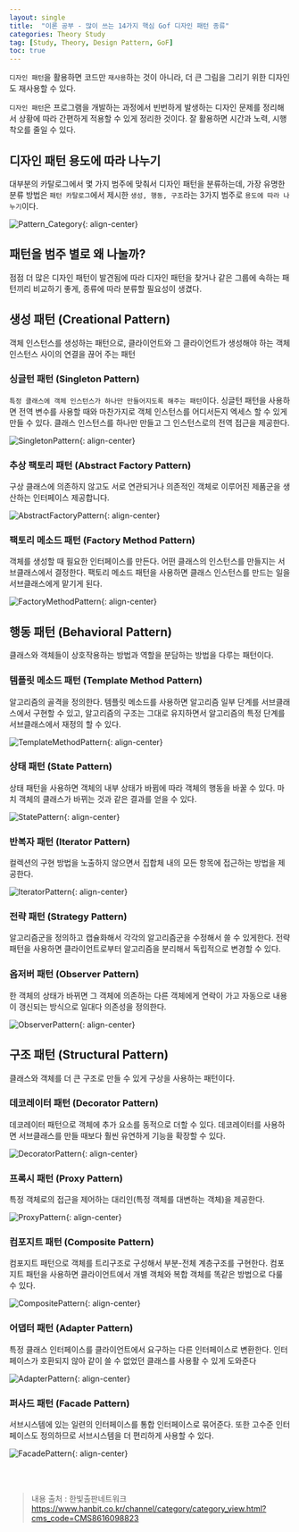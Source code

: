 ```yaml
---
layout: single
title:  "이론 공부 - 많이 쓰는 14가지 핵심 Gof 디자인 패턴 종류"
categories: Theory Study
tag: [Study, Theory, Design Pattern, GoF]
toc: true
---
```


`디자인 패턴`을 활용하면 코드만 `재사용`하는 것이 아니라, 더 큰 그림을 그리기 위한 디자인도 재사용할 수 있다.

`디자인 패턴`은 프로그램을 개발하는 과정에서 빈번하게 발생하는 디자인 문제를 정리해서 상황에 따라 간편하게 적용할 수 있게 정리한 것이다. 잘 활용하면 시간과 노력, 시행착오를 줄일 수 있다.

## 디자인 패턴 용도에 따라 나누기
대부분의 카탈로그에서 몇 가지 범주에 맞춰서 디자인 패턴을 분류하는데, 가장 유명한 분류 방법은 `패턴 카탈로그`에서 제시한 `생성, 행동, 구조`라는 3가지 범주로 `용도에 따라 나누기`이다.

![Pattern_Category](/images/2023-03-28-DesignPattern14(GoF)_posting/pattern_category.png){: align-center}

## 패턴을 범주 별로 왜 나눌까?
점점 더 많은 디자인 패턴이 발견됨에 따라 디자인 패턴을 찾거나 같은 그룹에 속하는 패턴끼리 비교하기 좋게, 종류에 따라 분류할 필요성이 생겼다.

## 생성 패턴 (Creational Pattern)
객체 인스턴스를 생성하는 패턴으로, 클라이언트와 그 클라이언트가 생성해야 하는 객체 인스턴스 사이의 연결을 끊어 주는 패턴

### 싱글턴 패턴 (Singleton Pattern)
`특정 클래스에 객체 인스턴스가 하나만 만들어지도록 해주는 패턴`이다. 싱글턴 패턴을 사용하면 전역 변수를 사용할 때와 마찬가지로 객체 인스턴스를 어디서든지 엑세스 할 수 있게 만들 수 있다. 클래스 인스턴스를 하나만 만들고 그 인스턴스로의 전역 접근을 제공한다.

![SingletonPattern](/images/2023-03-28-DesignPattern14(GoF)_posting/SingletonPattern.png){: align-center}

### 추상 팩토리 패턴 (Abstract Factory Pattern)
구상 클래스에 의존하지 않고도 서로 연관되거나 의존적인 객체로 이루어진 제품군을 생산하는 인터페이스 제공합니다.

![AbstractFactoryPattern](/images/2023-03-28-DesignPattern14(GoF)_posting/AbstractFactoryPattern.png){: align-center}

### 팩토리 메소드 패턴 (Factory Method Pattern)
객체를 생성할 때 필요한 인터페이스를 만든다. 어떤 클래스의 인스턴스를 만들지는 서브클래스에서 결정한다. 팩토리 메소드 패턴을 사용하면 클래스 인스턴스를 만드는 일을 서브클래스에게 맡기게 된다.

![FactoryMethodPattern](/images/2023-03-28-DesignPattern14(GoF)_posting/FactoryMethodPattern.png){: align-center}

## 행동 패턴 (Behavioral Pattern)
클래스와 객체들이 상호작용하는 방법과 역할을 분담하는 방법을 다루는 패턴이다.

### 템플릿 메소드 패턴 (Template Method Pattern)
알고리즘의 골격을 정의한다. 템플릿 메소드를 사용하면 알고리즘 일부 단계를 서브클래스에서 구현할 수 있고, 알고리즘의 구조는 그대로 유지하면서 알고리즘의 특정 단계를 서브클래스에서 재정의 할 수 있다.

![TemplateMethodPattern](/images/2023-03-28-DesignPattern14(GoF)_posting/TemplateMethodPattern.png){: align-center}

### 상태 패턴 (State Pattern)
상태 패턴을 사용하면 객체의 내부 상태가 바뀜에 따라 객체의 행동을 바꿀 수 있다. 마치 객체의 클래스가 바뀌는 것과 같은 결과를 얻을 수 있다.

![StatePattern](/images/2023-03-28-DesignPattern14(GoF)_posting/StatePattern.png){: align-center}

### 반복자 패턴 (Iterator Pattern)
컬렉션의 구현 방법을 노출하지 않으면서 집합체 내의 모든 항목에 접근하는 방법을 제공한다.

![IteratorPattern](/images/2023-03-28-DesignPattern14(GoF)_posting/IteratorPattern.png){: align-center}

### 전략 패턴 (Strategy Pattern)
알고리즘군을 정의하고 캡슐화해서 각각의 알고리즘군을 수정해서 쓸 수 있게한다. 전략패턴을 사용하면 클라이언트로부터 알고리즘을 분리해서 독립적으로 변경할 수 있다.

### 옵저버 패턴 (Observer Pattern)
한 객체의 상태가 바뀌면 그 객체에 의존하는 다른 객체에게 연락이 가고 자동으로 내용이 갱신되는 방식으로 일대다 의존성을 정의한다.

![ObserverPattern](/images/2023-03-28-DesignPattern14(GoF)_posting/ObserverPattern.png){: align-center}

## 구조 패턴 (Structural Pattern)
클래스와 객체를 더 큰 구조로 만들 수 있게 구상을 사용하는 패턴이다.

### 데코레이터 패턴 (Decorator Pattern)
데코레이터 패턴으로 객체에 추가 요소를 동적으로 더할 수 있다. 데코레이터를 사용하면 서브클래스를 만들 때보다 훨씬 유연하게 기능을 확장할 수 있다.

![DecoratorPattern](/images/2023-03-28-DesignPattern14(GoF)_posting/DecoratorPattern.png){: align-center}

### 프록시 패턴 (Proxy Pattern)
특정 객체로의 접근을 제어하는 대리인(특정 객체를 대변하는 객체)을 제공한다.

![ProxyPattern](/images/2023-03-28-DesignPattern14(GoF)_posting/ProxyPattern.png){: align-center}

### 컴포지트 패턴 (Composite Pattern)
컴포지트 패턴으로 객체를 트리구조로 구성해서 부분-전체 계층구조를 구현한다. 컴포지트 패턴을 사용하면 클라이언트에서 개별 객체와 복합 객체를 똑같은 방법으로 다룰 수 있다.

![CompositePattern](/images/2023-03-28-DesignPattern14(GoF)_posting/CompositePattern.png){: align-center}

### 어댑터 패턴 (Adapter Pattern)
특정 클래스 인터페이스를 클라이언트에서 요구하는 다른 인터페이스로 변환한다. 인터페이스가 호환되지 않아 같이 쓸 수 없었던 클래스를 사용활 수 있게 도와준다

![AdapterPattern](/images/2023-03-28-DesignPattern14(GoF)_posting/AdapterPattern.png){: align-center}

### 퍼사드 패턴 (Facade Pattern)
서브시스템에 있는 일련의 인터페이스를 통합 인터페이스로 묶어준다. 또한 고수준 인터페이스도 정의하므로 서브시스템을 더 편리하게 사용할 수 있다.

![FacadePattern](/images/2023-03-28-DesignPattern14(GoF)_posting/FacadePattern.png){: align-center}

<br/><br/>
> 내용 출처 : 한빛출판네트워크 <https://www.hanbit.co.kr/channel/category/category_view.html?cms_code=CMS8616098823>